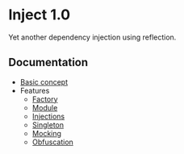 # Inject 1.0

Yet another dependency injection using reflection.

## Documentation

* [Basic concept](doc/basicConcept.md)
* Features
  * [Factory](doc/factory.md)
  * [Module](doc/module.md)
  * [Injections](doc/injections.md)
  * [Singleton](doc/singleton.md)
  * [Mocking](doc/mocking.md)
  * [Obfuscation](doc/obfuscation.md)
